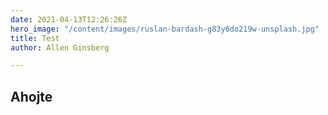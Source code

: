 ```yaml
---
date: 2021-04-13T12:26:26Z
hero_image: "/content/images/ruslan-bardash-g83y6do219w-unsplash.jpg"
title: Test
author: Allen Ginsberg

---
```

## Ahojte